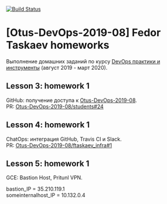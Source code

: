 [![Build Status](https://travis-ci.com/Otus-DevOps-2019-08/ftaskaev_infra.svg?branch=master)](https://travis-ci.com/Otus-DevOps-2019-08/ftaskaev_infra)
# [Otus-DevOps-2019-08] Fedor Taskaev homeworks
Выполнение домашних заданий по курсу [DevOps практики и инструменты](https://otus.ru/lessons/devops-praktiki-i-instrumenty/) (август 2019 - март 2020).

## Lesson 3: homework 1
GitHub: получение доступа к [Otus-DevOps-2019-08](https://github.com/Otus-DevOps-2019-08).  
PR: [Otus-DevOps-2019-08/students#24](https://github.com/Otus-DevOps-2019-08/students/pull/24)

## Lesson 4: homework 1
ChatOps: интеграция GitHub, Travis CI и Slack.  
PR: [Otus-DevOps-2019-08/ftaskaev_infra#1](https://github.com/Otus-DevOps-2019-08/ftaskaev_infra/pull/1)

## Lesson 5: homework 1
GCE: Bastion Host, Pritunl VPN.

bastion_IP = 35.210.119.1  
someinternalhost_IP = 10.132.0.4

